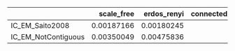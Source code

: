 |                     |   scale_free |   erdos_renyi |   connected_cave_man |   barabasi |
|:--------------------|-------------:|--------------:|---------------------:|-----------:|
| IC_EM_Saito2008     |   0.00187166 |    0.00180245 |            0.0048474 |   0.014316 |
| IC_EM_NotContiguous |   0.00350049 |    0.00475836 |            0.0164662 |   0.151803 |